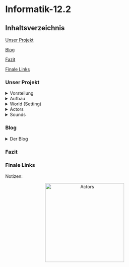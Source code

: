 # Informatik-12.2

## Inhaltsverzeichnis

[Unser Projekt](#1)

[Blog](#2)

[Fazit](#3)

[Finale Links](#4)

### <a name="1"></a>Unser Projekt

<details>
<summary>Vorstellung</summary>
<br>
Unsere Gruppe, bestehend aus Antonia, Farhat und Vanessa hat ein Spiel namens **CatchCorona** programmiert. 
Die Idee des Spiels ist es, dass der Spieler den Antikörper steuert. Dabei muss er mit Hilfe der Pfeiltasten das Coronavirus jagen. Wenn der Antikörper das Virus berührt, hat der Spieler gewonnen. Um die Schwierigkeiten zu erhöhen gibt es auch Hindernisse, denen man ausweichen muss, oder die auf einen schießen, die Aluhüte. Letztendlich hat man auch nur eine bestimmte Zeit zum einfangen, da ein Timer runterläuft.
Programmiert haben wir mit Greenfoot, eine interaktive Java-Entwicklungsumgebung. Dies war für alle in der Gruppe das erste "echte" programmieren.
</details>


<details>
<summary>Aufbau</summary>
<br>

### 1. Start Screen
Wenn man das Spiel startet, trifft man als erste auf den StartScreen. Wenn man den StartButton drückt, verschwindet er und stattdessen wird eine Spritze in die Welt gesetzt, die die Impfung darstellen soll. Zusätzlich wird der Schriftzug "Hilfe, rette mich vor Corona!" angezeigt. 
Die Spritze bewegt sich über den Bildschirm nach links und setzt auf halben Wege ein Anitkörper (das der Spiler später steuert) in die Welt. Wenn es den Rand des Screens berührt, wird der GameScreen geöffnet.
 
### 2. Game Screen
Hier beginnt das eigentliche Spiel. Das zu fangende Objekt, Corona, fängt sofort an sich zufällig über den Bildschirm zu bewegen. Der zu steuernde Antikörper fängt erst an sich zu bewegen und sich steuern zu lassen, wenn man die Eingabetaste drückt. Auch die Hindernisse spawnen direkt.
Man spielt jetzt also klassisch das Spiel und versucht dabei nicht zu sterben und im Rahmen der Zeit Corona zu fangen.
Am Ende des Spiels öffnet sich je nach Ausgang, entweder der Win-Screen oder der Loose-Screen.

### 3.1 Win-Screen
Du gewinnst, wenn Antikörper Corona berührt.

### 3.2 Loose-Screen
Du landest hier wenn:
- Antikörper Alu berührt
- Antikörper abgeschossen wird
- der Timer abgelaufen ist
 
  
</details>

<details>
<summary> World (Setting) </summary>
<br>
 
Es gibt 4 verschiedene Screens/worlds. Ein Start Screen, ein GameScreen und jeweils ein loose/win Screen. Alle spielen in einer Ader, also im menschlichen Blutkreislauf.

### 1. Start Screen
 
Inhalt
- StartButton
- Schriftzüge
- Spritze
- Nicht steuerbarer Antikörper
 
<p align="center">
<img width="600" alt="Start1" src="https://user-images.githubusercontent.com/88386173/162732710-16f9ecd8-2ec9-441d-b9e2-3fdacdb7a9f7.JPG" />
</p>
 
<p align="center">
<img width="600" alt="Start2" src="https://user-images.githubusercontent.com/88386173/162732774-652f01ce-be59-40f8-bc7e-e4e4ca494a82.JPG" />
</p>
 
<p align="center">
<img width="600" alt="StartCode" src="https://user-images.githubusercontent.com/88386173/162732566-2f1e340e-3cff-49ef-9142-7c3ed5ca5f09.JPG" />
</p>
 

### 2. Game Screen
 
Inhalt:
- Timer
- Antikörper (steuerbar)
- Corona
- Aluhüte (spawnen random)
- Shooter
- Shot
 
<p align="center">
<img width="600" alt="Game" src="https://user-images.githubusercontent.com/88386173/162733248-0f84099c-1577-4982-945e-fe17ad2e494b.JPG" />
</p>

<p align="center">
<img width="600" alt="GameCode1" src="https://user-images.githubusercontent.com/88386173/162732820-c555a8bd-6422-485e-84c5-cc7accb92781.JPG" />
</p>
 
<p align="center">
<img width="450" alt="GameCode2" src="https://user-images.githubusercontent.com/88386173/162732826-74bb813f-fe82-4aee-89f5-fb88f6a78226.JPG" />
</p>

### 3.1 Win-Screen

Inhalt:
- Play Again Button
 
<p align="center">
<img width="600" alt="WinScreen" src="https://user-images.githubusercontent.com/88386173/162733304-6e2137d5-6c3d-4857-b5af-a16113942233.JPG" />
</p>

<p align="center">
<img width="600" alt="WinCode" src="https://user-images.githubusercontent.com/88386173/162733374-dec407f3-642c-4ce3-9b10-353630161b58.JPG" />
</p>

### 3.2 Loose-Screen

Inhalt:
- Play Again Button
 
<p align="center">
<img width="600" alt="LooseScreen" src="https://user-images.githubusercontent.com/88386173/162733471-60b75e3f-29fe-4ffb-afa8-8c5e7f1c7b6e.JPG" />
</p>

<p align="center">
<img width="600" alt="LooseCode" src="https://user-images.githubusercontent.com/88386173/162733477-9566d2a9-58e8-4f43-93fb-46c7b41a2a63.JPG" />
</p>

 </details>


<details>
<summary>Actors</summary>
<br>
 
 <p align="center">
  <img width="100" alt="Actors" src="https://user-images.githubusercontent.com/88386173/162728127-cde5776b-6562-4dc9-bf71-4ea8d56dbf7f.JPG" />
</p>
 
## StartButton
 
 <p align="center">
  <img width="250" alt="StartButton" src="https://user-images.githubusercontent.com/88386173/162729189-d608f3d3-5bf5-4a63-9f88-00e8baacdbd5.png" />
</p>
 
<p align="center">
<img width="650" alt="Allgemein" src="https://user-images.githubusercontent.com/88386173/162728603-93c935e9-357f-4ac7-ae9f-8a6b1e66261c.JPG" />
</p>

 <p align="center">
<img width="650" alt="addSpritze" src="https://user-images.githubusercontent.com/88386173/162728649-34611d5d-e4c5-4d5a-98a1-9f7fe8ed0293.JPG" />
</p>
 
 
## Spritze
 
<p align="center">
<img width="100" alt="Spritze" src="https://user-images.githubusercontent.com/88386173/162729308-170eebfc-4aba-4785-bd43-c1c5957426f7.png" />
</p>

<p align="center">
<img width="650" alt="Spritzeallg" src="https://user-images.githubusercontent.com/88386173/162728781-a29b4f3b-1a1a-412e-8d49-069831d6b69e.JPG" />
</p>

<p align="center">
<img width="650" alt="moveanddropp" src="https://user-images.githubusercontent.com/88386173/162728846-f801087a-aa51-461c-adfd-c72116d75541.JPG" />
</p>

## Antikörper
  
Der Antikörper wird auf dem Start-Screen in die Welt gesetzt.

<p align="center">
  <img width="250" alt="Antikörper" src="https://user-images.githubusercontent.com/88386173/152698020-950b4e70-1960-4ee4-9d61-b14cc83ca149.PNG" />
</p>

 <p align="center">
  <img width="900" alt="Antikörperallg." src="https://user-images.githubusercontent.com/88386173/162726009-0193f275-3641-49d9-b691-40447fdd1079.JPG" />
</p>
 
 <p align="center">
  <img width="900" alt="Fortbewegung" src="https://user-images.githubusercontent.com/88386173/162726225-5b13261f-197d-45e3-b724-3164b9a2b5fb.JPG" />
</p>

 <p align="center">
  <img width="900" alt="kill" src="https://user-images.githubusercontent.com/88386173/162726318-09ad2d34-5cd4-4f6a-83b4-c67b8fb8f187.JPG" />
</p>

 <p align="center">
  <img width="900" alt="eaten" src="https://user-images.githubusercontent.com/88386173/162726410-64c3f71a-d78e-4b15-9e64-37190a50470c.JPG" />
</p>

## Corona Virus

<p align="center">
<img width="259" alt="Virus" src="https://user-images.githubusercontent.com/88386173/152698129-0ca5576c-3438-45a8-adbd-3b08ba420612.PNG" />
</p>
  
<p align="center">
<img width="259" alt="virus traurig" src="https://user-images.githubusercontent.com/88386173/152698284-aac60cfd-7d98-4179-b87f-f393aabc0e62.PNG" />
</p>
 
 <p align="center">
  <img width="650" alt="move" src="https://user-images.githubusercontent.com/88386173/162728278-a9d22436-9dda-43d9-9994-2abd151c9ef2.JPG" />
</p>
 
## Alu (Aluhut)
 
<p align="center">
<img width="100" alt="Actors" src="https://user-images.githubusercontent.com/88386173/162729778-18bc58ad-b345-45a7-9cac-de03c0118236.png" />
 </p>

<p align="center">
<img width="650" alt="Aluallg" src="https://user-images.githubusercontent.com/88386173/162729448-56552ad7-86e4-4e25-9665-689ef1c2fd3f.JPG" />
</p>

<p align="center">
<img width="650" alt="appear" src="https://user-images.githubusercontent.com/88386173/162729543-1fb8e665-f79d-409a-8996-45a87ec24484.JPG" />
</p>

<p align="center">
<img width="650" alt="kill" src="https://user-images.githubusercontent.com/88386173/162729594-82c28171-8d23-4b07-bfae-c5d9e8397417.JPG" />
</p>
 
<p align="center">
<img width="650" alt="disappear" src="https://user-images.githubusercontent.com/88386173/162729641-1f1ccb19-6420-4abe-aab6-3bbf1df96600.JPG" />
</p> 

## Shooter
 
<p align="center">
  <img width="100" alt="Shooter" src="https://user-images.githubusercontent.com/88386173/162730377-50c6d2fa-2108-4be2-b434-748d4752e4eb.png" />
</p>

<p align="center">
<img width="700" alt="Allg" src="https://user-images.githubusercontent.com/88386173/162730321-632c9d41-f98b-4c9e-ba19-a2127b3530af.JPG" />
</p>

## Shot
 
<p align="center">
<img width="50" alt="Shot" src="https://user-images.githubusercontent.com/88386173/162730430-6f50961d-f09c-4be3-8279-b43d929504e8.png" />
</p>

<p align="center">
<img width="750" alt="Allg" src="https://user-images.githubusercontent.com/88386173/162730601-2a1c4f6a-edb5-4150-8d68-1899c94d949a.JPG" />
</p>

<p align="center">
<img width="750" alt="delete" src="https://user-images.githubusercontent.com/88386173/162730641-fc378b4b-c9d7-40e4-8fd8-5ef08f9318ae.JPG" />
</p>

<p align="center">
<img width="750" alt="mover" src="https://user-images.githubusercontent.com/88386173/162730693-9272250f-c732-4c3b-b3cf-a0dc409be736.JPG" />
</p>

## NewGame
 
<p align="center">
<img width="100" alt="PlayAgain" src="https://user-images.githubusercontent.com/88386173/162730888-746e34e3-d882-4ffb-90f6-2a97e0a4296b.png" />
</p>
 
<p align="center">
<img width="750" alt="AllgPlayAgain" src="https://user-images.githubusercontent.com/88386173/162730830-23d5e9da-3bfb-4855-9cc8-1ed96677b7de.JPG" />
</p>


</details>

<details>
<summary>Sounds</summary>
<br>
Dies sind unsere Sounds...
 
</details>

### <a name="2"></a>Blog

<details>
<summary>Der Blog</summary>
<br>
  
## 21-12-2021
Unsere Gruppe hat heute angefangen, über neue Projekt Ideen nachzudenken. Anschließend haben wir recherchiert, welche Programme und Programmiersprachen für Anfänger geeignet sind. Dies war etwas schwierig, einfach wegen der Fülle an Auswahlmöglichkeiten, die online vorhandens sind. Mit Hilfe einer Beratung von Herrn Buhl haben wir uns dazu entschlossen, ein neues Coding Programm auszuprobieren und nicht mehr in Blocksprache zu coden, sondern uns an das "echte" Coden zu wagen. Schnell sind wir zu Greenfoot gelangt, ein für Ausbildungszwecke entwickeltes Programm, bei welchem man mit Java programmiert. Herr Buhl hat uns einen großen Teil der Stunde, die Basics von Greenfoot mit "Actors" und "Worlds" erklärt und wie diese miteinander interagieren und man programmiert.

## 22-12-2021
Wir haben uns erste Spiele bei Greenfoot angeschaut, wie ein Raketenspiel, um das Prinzip dahinter besser zu verstehen.

## 11-01-2022

Heute hat sich Vanessa weiter mit Greenfoot beschäftigt. Nun wissen wir etwas mehr über Greenfoot und was / wieviel wir damit programmieren können. Wir überlegen weiterhin, was wir konkret mit Greenfoot machen wollen, weswegen wir uns weiterhin über dieses Programmier-Portal informiert haben und verschiedene Dinge damit ausprobiert haben. Nun wissen wir, wie wir die Actors zum Bewegen bekommen. Das Kommando move(50) lässt den Actor automatisch nach rechts bewegen, wenn der "Run" Button berührt wird, genau so wie TurnTowards(), wodurch er sich eine eine andere Richtung (hin zu etwas) bewegt. Auch wenn das schon eine erste Erkenntnis ist, müssen wir natürlich noch daran arbeit. Am Ende soll es nämlich ein Spiel werden, was mit den Tasten der Tastatur spielen kann und nicht eine Simulation. Dafür hat uns Herr Buhl auch ein Buch gegeben, mit einer Einführung zu Greenfoot. Dieses hat Vanessa dann mit nach Hause genommen.

Erster Fortschritt:

![cakecode](https://user-images.githubusercontent.com/88386321/149143439-dc78d9d9-21ff-4080-a3c1-d8c94151a41a.PNG)
![mousecode](https://user-images.githubusercontent.com/88386321/149143135-7704f5c2-0cdf-4ff8-878f-937b58a161c5.PNG)
  
Erster Codes für zwei sich bewegende Objekte (Actors).

![restingactors](https://user-images.githubusercontent.com/88386321/149143188-e60a1076-9b70-44f7-af10-342fa5b1708d.PNG)
  
Objekte (Actors) in der Welt.

![runningactors](https://user-images.githubusercontent.com/88386321/149143281-abfe9a30-c43e-4e4d-95e9-94397fa81a41.PNG)
  
Die Objekte nachdem "Run" gedrückt wird. 

## 12-01-2022

Heute hat die Stunde etwas später begonnen (ca. 13:20). Da wir nicht so viel Zeit hatten, haben wir uns mit dem Buch beschäftigt, was uns Herrn Buhl am Tag zuvor gegeben hat, um Java und Greenfoot nach wie vor besser nachzuvollziehen. Schliesslich hat Vanessa angefangen, den vorgegebenen Tutorials folgend etwas neues auf Greenfoot zu programmieren. 
 
## 18-01-2022
Was haben wir gemacht?
  
## 19-01-2022
Wir haben eine Mindmap mit unseren Finalen Ideen für unser neues Projekt erstellt:

<p align="center">  
<img width="1010" alt="Informatik12 2" src="https://user-images.githubusercontent.com/88386173/152692115-733754d4-b3d2-42aa-a9e8-5ea66cd2479d.PNG" />
</p>
  
1. Idee: Ein Klavier programmieren, bei dem Töne erscheinen, wenn man verschiedene Tasten drückt. Zusätzlich kann man seine Werke aufnehmen und immer wieder abspielen, oder sogar die Art von Tönen verändern, wie in eine Orgel. 
2. Idee: Ein Spiel, in welchem man ein Antikörper ist, der einen Coronavirus jagt. Es spielt sich in einer Ader ab und das Ziel ist es, den Virus zu fangen. Dabei treten Hindernisse auf, wie statische Aluhüte, denen man ausweichen muss, oder Globulis, die auf einen geschossen werden. Wenn man eines von beiden berührt ist das Spiel vorbei.
  
Wir haben uns darauf geeinigt, die 2. Spielidee zu verwirklichen und sammeln nun Codes, die wir benötigen.
  
## 25-01-2022
Ausgefallen  

## 26-01-2022
Ausgefallen

## 01-02-2022
Vanessa hat angefangen das Spiel zu programmieren. Nachdem sie das Greenfoot Buch zum grössten Teil durchgelesen hat und Zuhause Videos zum Programm geschaut hat, hat sie probiert, ein "Test-Spiel" mit ähnlichen Funktionen zum geplanten Endspiel zu erstellen. Zunächst hat sie die drei Actors "pizza", "leaf" und "shots" in die Welt gesetzt. Dabei soll "pizza" das "Antikörper" darstellen und "leaf" das "Coronavirus". Das Spiel sollte demnach daraus bestehen, dass das Antikörper probiert, den sich durchgehend bewegenden "Virus" abzuschießen. Der erste Schritt war also, dass "pizza" den Actor "shots" beim drücken der Leertaste auf "leaf" schiesst. Dabei soll sich Pizza später auch noch nach oben und nach unten bewegen können. Die Funktion des Abschießens wurde diese Stunde programmiert:
  
![game(1)](https://user-images.githubusercontent.com/88386321/154082477-b08c25bf-9796-41f2-98ac-1d65115aed51.PNG)
  
Screen mit den Actors "pizza" und "leaf"
  
![game(2)](https://user-images.githubusercontent.com/88386321/154082674-6b0cf9e6-8f13-4abf-8ee1-a685c39c30a3.PNG)
  
Screen, nachdem "shots" durch drücken der Leertaste geschossen wurde

Codes zum abschiessen von "shots":

![pizzacodes](https://user-images.githubusercontent.com/88386321/154083433-de33620e-d32b-4065-b185-f1709b1e6196.PNG)


## 02-02-2022
  
## 08-02-2022
Antonia hat zuhause, da sie krank war und in ein paar Stunden gefehlt hat, weiter gearbeitet. Zum einen hat sie Github aktualisiert und den Aufbau der Seite weiter ausgearbeitet. Dann hat sie im Greenfoot Buch erste Codes herausgesucht, die für unser Spiel nützlich sein könnten. Zuletzt hat sie unseren Spiel Hintergrund und die Charaktere gezeichnet, sodass wir diese ins Spiel einarbeiten können.
Farhat hat zuhause, da sie krank war, für Antonia und Vanessa mögliche Codes recherchiert für die Art von Spiel, die wir umsetzen wollen.
In der Stunde haben wir angefangen eine zweite Version von unserem Spiel zu programmieren. Der Unterschied zur anderen Version liegt dabei, dass sich der Protagonist nicht vor und zurückbewegt, sondern er sich ständig fortbewegt und man mit den links und rechts Tasten  nur der Winkel ändern kann. Zusätzlich zu der Steuerung haben wir auch schon den Antagonisten erstellt, welcher, wenn der Protagonist ihn berührt, verschwindet. Der Antagonist bewegt sich von alleine und völlig zufällig fortwärts und dreht um, wenn er den Bildschirmrand berührt. 
Bisher sind unsere actors nur durch "Platzsteller" besetzt, da die Bilder, die Antonia zuhause erstellt hat momentan noch nicht funktionieren. Sie haben, obwohl sie freigestellt sind, immer noch einen weißen Rand und erscheinend viel zu groß. Dieses Problem wollen wir noch lösen. 
  
<p align="center">
<img width="900" alt="code world" src="https://user-images.githubusercontent.com/88386173/153778984-662cd5d7-3dc2-49ce-9715-49a6f12ccd18.png" />
</p>
  
Das hier ist die Code Übersicht unserer World, in der das eigentliche Spiel stattfindet. Hier werden die beiden Charaktere Corona und Antikörper zu Anfang des Spiels hinzugefügt. 
  
<p align="center">
<img width="900" alt="code antigen" src="https://user-images.githubusercontent.com/88386173/153778772-71122d78-4177-434e-9893-a7079ab405be.png" />
</p>
  
 Der obere Code bewirkt, dass sich der Protagonist bei rechter/linker Pfeiltaste jeweils um 3 Grad dreht. 
 Der untere Code bewirkt, dass  der Protagonist bei Berührung den Antagonist ("Corona") "isst", dieser also verschwindet.
 
 <p align="center">
<img width="900" alt="code corona" src="https://user-images.githubusercontent.com/88386173/153778885-a0d5b124-b583-4562-89bb-ec2eebcdf022.png" />
</p>

Dies sind die ersten Codes des Antagonisten "Corona". Der obere code ist dafür da, dass sich Corona fortbewegt und dabei sich in zufällig erstellten Winkeln dreht um die Richtung zu wechseln.
Die beiden unteren Codes beschreiben, wie zuvor erwähnt, dass  Corona, falls es den Rand berührt, abprallt und in die genau andere Richtung (180 Grad) weiter bewegt.
  
<p align="center">
<img width="400" alt="world 1" src="https://user-images.githubusercontent.com/88386173/153779031-397eeaa0-ba1c-4ec3-8e6c-d07114397cb1.png" />
</p>
  
Und hier sieht man nun final unseren ersten Entwurf des Spieles. Das Mader-ähnliche Tier stellt den Gegner da, das K steuert der Spieler. Wichtig zu erwähnen ist hier, das alles, sowohl die Kostüme der actors als auch der Hintergrund bisher nur Platzhalter sind und sich noch ändern sollen.
  
Zusatz: Da Vanessa und Antonia  sich falsch verstanden haben und an zwei verschiedenen "Arten" des Spiels gearbeitet haben (vgl 08.02.2022), mussten wir sämtliche Codes, die Vanessa eigentlich programmiert hatte, verwerfen.
  
Vanessa hat also Plan geändert und die Rollen von "pizza" und "leaf" umgedreht. "Pizza" soll nun das Antikörper sein, welches vom Actor "leaf", unserem Aluhüttchen, abgeschossen werden soll. Die Funktionen, des sich Hoch- und Runterbewegens waren also nicht mehr nötig, genauso wie das weitere Programmieren des sich automatisch Hoch- und Runterbewegenden "leaf"-Actor. Nachdem Antonia und Vanessa das Missverständnis geklärt haben und sich dazu entschieden haben, an Antonias "Jagd"-Version weiter zu codieren, hat sich Vanessa mit unterschiedlichen Codes auseinander gesetzt, die man in die richtige Version einsetzen könnte. Der nächste Schritt war für sie, ein Code zu finden, durch welchen der Actor "pizza" verschwindet, sobald er vom abgeschossenen Actor "Shots" berührt wird. 
  
Code für das Verschwinden von "pizza" nach dem Abschießen von "Shots":
  
![shotnewcode](https://user-images.githubusercontent.com/88386321/157477273-3c111640-72f4-4b73-8a77-35ed253a602f.jpeg)


## 09-02-2022
Vanessa und Antonia haben sich aufgeteilt und coden jeweils beide an einer der beiden App-Versionen weiter. Am Ende wollen wir dann die Funktionen, die uns am besten gefallen, zu einem Spiel zusammensetzen. 
So hat Vanessa weiter an einer "Schieß-Funktion" gecodet, die wir später für Hindernisse nutzen wollen, die auf unseren Protagonisten schießen, oder er kann auf diese schießen.
Antonia hat währenddessen eine zweite subworld erstellt und auf dieser einen Startbutton-actor eingeführt, bei welchem auf Knopfdruck das Spiel startet. Da Greenfoot andauernd abgestürzt ist, konnte sie ihn bisher nicht testen und muss dies nächste Stunde tun. Zuhause hat Antonia den GitHub für die letzten Tage geupdatet.

## 15-02-2022
Antonia hat einen Start Screen als neue World eingefügt, die als erstes erscheint, wenn man das Spiel startet. Darauf ist ein Actor mittig platziert, welcher wie ein Startknopf aussieht. Wenn man auf "Button" drückt, erscheint der Gaming Screen und der Coronavirus fängt schon an sich zu bewegen. 
Den Actor, den der Spieler selbst steuert, das Antikörper, fängt erst an sich zu bewegen, wenn man die Eingabetaste klickt. Dies haben wir mit einer Boolean Funktion codiert, die immer false ist, außer wenn die Eingabetaste gedrückt wird. Und die Aktionen des Antikörper arbeiten nur, wenn Boolean true ist. 
Nachdem dies eingestellt war, hat sich Antonia an die Einführung eines Hindernis promiert. Wir wollten Querdenker, sogenannte "Alu"s (wegen Aluhüte), die immer wieder random auftauchen und nach ein paar Sekunden wieder verschwinden. Wenn das Antikörper gegen einen Alu stößt, ist das Spiel verloren.
Der Code sieht vor, dass  der Computer eine Zahl zwischen 0 und x random generieren soll. Ist diese Zahl 15, wird ein Alu an eine beliebige Stelle im Spiel platziert. Allerdings hat sie dazu noch nicht die Funktion erstellt, dass Alu nach ein paar Sekunden wieder verschwindet, weshalb sie in der Test- und Suchphase nach einer passenden Zahl, von Alus überschwemmt wurde. Doch nach ein paar Versuchen, hat sie eine gute Zahl gefunden, wo Alus in einem angemessenen Abstand spawnen.
  
<p align="center">
<img width="700" alt="startbutton" src="https://user-images.githubusercontent.com/88386173/156214139-04980902-3b87-42fd-bec8-1a2497f6e4b9.PNG" />
</p>
Dies ist der StartButton, der das Spiel startet.
  
  <p align="center">
<img width="700" alt="gegner" src="https://user-images.githubusercontent.com/88386173/156213672-2d6295b6-b3cb-4e48-82a2-829dd9057b8e.PNG" />
</p>
  
Dies ist der Code, damit Gegner nach einer zufälligen Zeit auftauchen und das Spiel verloren ist, wenn das Antikörper Alu berührt.

Vanessa hat sich mit der Frage beschäftigt, wie die Shots, nachdem sie geschossen wurden, verschwinden können. Nach dem Abschießen bliben diese natürlich am Rand des Spiels hängen, was ja im wahren Spielen vermieden werden sollte. Sie hat sich also im Forum und in der Greenfoot-Bibliothek über mögliche Codes informiert und auch verschiedene ausprobiert. Jedoch hat keiner von diesen funktioniert. Ihre Aufgabe war es also, nach einem passenden Code zu suchen. Weiter beschäftigt sich Vanessa auch mit der Frage, wie "Shots" automatisch geschossen werden kann, da diese Funktion zu einem Actor gehört, den wir nicht kontrollieren sollen, sondern der den Spieler in verschiedenen Zeitabständen abschießen soll.
  
## 16-02-2022
Antonia hat heute den Start-Button auf dem Startscreen resized, da dieser viel zu groß war. Dazu hat sie die beiden End-Screens loose and win provisorisch erstellt und ins Spiel eingebettet. Bis zur nächsten Stunde will sie die endgültigen Screens für das Ende designen.   
Farhat war heute auch wieder da und schaut uns über die Schulter. Zusätzlich probiert sie sich selbst im programmieren und recherchiert im Internet nach nützlichen Codes.
  
<p align="center">
<img width="500" alt="startbuttonsize" src="https://user-images.githubusercontent.com/88386173/156215523-88df1fe1-7f48-4fac-b59a-f9c46c3ac9d1.PNG" />
</p> 
Dieser Code passt die Größe des Buttons an.
  
Vanessa hat zusammen mit Herrn Buhl den richtigen Code zum Verschwinden von "Shots" am Rand gefunden und diesem im Spiel eingebaut (einen Code, den sie unter anderem schon probiert hatte, jedoch falsch programmiert hatte). Außerdem hat sie eine Lösung gefunden, wodurch "Shots" in bestimmten Zeitabständen vom Actor "leaf" geschossen werden kann. Diesen Code plant sie nächste Stunde zu programmieren.
  
![shotnewcode](https://user-images.githubusercontent.com/88386321/157490166-a99244e7-9ea2-4947-a0ad-9d43e904a691.jpeg)

Code der "Shots"-Klasse zum Verschwinden 
  
## 22-02-2022
Antonia hat bei den Alus (die Hindernisse) nun versucht einen Timer einzuführen. Wenn dieser abgelaufen ist, soll das spezifische Alu wieder verschwinden. Allerdings scheint irgendwo im Code ein Fehler zu liegen, den sie partout nicht finden kann. Denn anstatt nach einigen Sekunden zu veschwinden, verschwindet Alu sofort und taucht auch nie wieder auf. Da sie den Fehler im Code vorerst nicht finden kann, macht sie erstmal was anderes. Sie führt die endgültigen Loose- and Win-Screens ein. Dazu ändert sie vom Antikörper das provisorische Kostüm (ein roter Kreis mit "K" drin) zu dem endgültigen Kostüm, dass sie extra zuhause gezeichnet hat.

Vanessa hat hingegen die Funktion zum automatischen Schießen von "Shots" codiert. Dafür hat sie in der Bowser-Klasse von "leaf" die Maximale und Minimale Verzögerung zwischen den Schüssen angegeben, wobei sie die Parameter 40 und 160 gewählt hat. Der Timer, welche die Funktion "shoot()" der "leaf" Klasse aufruft, besteht aus der Summe von dem Minimalwert (40) und eine willkürliche Zahl zwischen den Parametern, wobei diese Funktion wiederholt läuft.
  
![leafcodenew](https://user-images.githubusercontent.com/88386321/157482899-57747368-0619-40a3-b1b0-5dbda127a2e0.PNG)

Erste Code: Timer der "Shots"
  
## 23-02-2022
Herr Buhl hat Vanessa und Antonia eine weitere, ausführlichere Ausführung in Greenfoot gegeben und ihnen weitere Codes und Möglichkeiten präsentiert. Auch hat er den Fehler in Antonias Alu-Timer gefunden (ein ";", wo es nicht hingehörte). Der Code funktioniert nun also.
  
<p align="center">
<img width="700" alt="timer" src="https://user-images.githubusercontent.com/88386173/156214506-92c66ef4-94ee-4874-b7e4-75f6f6990f08.PNG" />
</p>
  
Das fehlerhafte Simokolon kann man in der if Funktion sehen. Ohne dieses funktioniert der Code.
  
Herrn Buhl konnte Vanessa mit dem Problem der willkürlichen Schüsse helfen. Da "Shots" nicht nur horizontal und in eine Richtung geschossen werden sollte, sondern in mehreren Richtungen, bedarft es auch einen entsprechenden Code. Vanessa hatte zunächt mit der Funktion Greenfoot.getRandomNumber einen Code zu erstellen, durch welchen eine willkürliche Nummer ausgesucht werden solle, die durch andere Codes eine Schussrichtung angeben sollte. Dies hatte leider nicht funktioniert. Dennoch konnte Herrn Buhl uns dabei helfen, einen anderen Code zu finden.
  
![shotnewcode](https://user-images.githubusercontent.com/88386321/157486181-e1497787-44db-4ec1-b6de-a205c3cb10f4.PNG)

Der Code gehört zur "Shots"-Klasse. Der obere Teil in der Bowser-Klasse gehört zur Ausführung der Funktion. Der Code der "leaf"-Klasse ruft die Funktion für den Actor "Shots" auf.
  
![leafcodenew](https://user-images.githubusercontent.com/88386321/157486779-1d5f9549-15e1-44bd-8907-e5eade30cbbb.PNG)

Der zweite Code gehört zu "leaf" und basiert auf dem schon erahnten Prinzip von "Greenfoot.getRandomNumber". Er dient zur willkürlichen Schieß-Funktion von "leaf"

  
## 01-03-2022
Antonia hat zuhause den GitHub aktualisiert und die Sachen eingetragen, die sie in den letzten 2 Wochen programmiert hat. Sie hat auch einen neuen Start-Screen designt. Im Unterricht hat sie dann direkt den neuen Start-Screen eingeführt. Dann hat sie eine kleine Animation programmiert, die abläuft, nachdem man den StartButton gedrückt hat (dieser verschwindet dann). Eine Spritze erscheint im Bild und bewegt sich nach links. An einer bestimmten Koordinate (X/Y), setzt sie ein Antikörper in die Welt (der Körper ist nun geimpft). Die Spritze bewegt sich weiter, bis sie den linken Rand berührt, dann öffnet sich das eigentliche Spiel. Nachdem dies funktioniert hat, hat sie das provisorische Corona Kostüm gegen das Echte ausgetauscht. Danach wurden alle Actors so unbenannt, dass sie am Anfang großgeschrieben werden und dementsprechend die Codes noch überarbeitet.
Farhat hat als erstes nach einem Bild für unseren Alu-Actor gesucht. Danach hat sie auch gecodet. Sie hat ausprobiert, wie man Soundeffekte bei bestimmten Interaktionen und allgemein eine Melodie im Hintergrund einrichten kann. Dies wollen wir, wenn die Zeit es zulässt, noch auf unser Spiel übertragen.
Zum Schluss der Stunde hat Vanessa das Erste Mal probiert, die seperat programmierten Codes zusammenzufügen. Dies heißt konkret, dass wir Alu nun auch schießen lassen wollen. Die Codes an sich haben keine Fehler, aber sie funktionieren zusammen nicht so gut, wie einzeln. Wir werden nun versuchen den Fehler zu finden. Sonst haben wir die Idee, das wir 1 statischen Alu zusätzlich einführen, der immer da ist, und als einziger schießt. An diese Funktion soll nun Vanessa arbeiten.

<p align="center">
<img width="500" alt="neuerbutton" src="https://user-images.githubusercontent.com/88386173/156214849-93ae399c-836e-4dd4-a684-2fcf001d4ec2.PNG" />
</p> 
  
Der StartButton wurde für die Animation am Anfang umfunktioniert. Wenn dieser geklickt wird erscheint nun nicht direkt die Game-World, sondern der Knopf verschwindet und eine Spritze erscheint. 
 
<p align="center">
<img width="700" alt="Spritzecode" src="https://user-images.githubusercontent.com/88386173/156215546-19f20811-6cd7-43c5-9f5f-dd658dcce9c3.PNG" />
</p> 
  
Dies ist der Code für den neuen Actor "Spritze". Die Spritze bewegt sich nach links (also auf der X-Achse immer minus 1) und auf dem Weg setzt sie bei 200/200 ein Antikörper ab, der Körper ist nun also "geimpft". Wenn sie den Rand berührt (ifAtEdge), wird das eigentliche Spiel gestartet.

## 02-03-2022
Da wir mit der Entwicklung des Spiels schon ziemlich weit sind und planen, in der nächsten Doppelstunde den Fehler der Alus zu beheben, haben sich Antonia und Vanessa zusammengesetzt um weitere Ideen für das Spiel zu konzipieren. Sie sind zu dem Entschluss gekommen, dass sie den von Farhat gesuchten Code für Soundeffekte einbauen wollen und auch an eine Funktion arbeiten wollen, die Schriftzüge (z.B. Hilfe, rette mich vor Corona!) einblenden lässt. Letztere Fuktion wird sich Antonia widmen während Vanessa probiert den Fehler zu beheben. Außerdem hat Vanessa diese Stunde sämtliche Screenshots von Codes gemacht und einige alte Codes nachgestellt, die sie vergessen hatte, zu screenshoten.
 
## 08-03-2022
Heute ist der Unterricht wegen eines Ausfluges ausgefallen.
  
## 09-03-2022
Heute hat sich Vanessa weiterhin mit dem Problem der Aluhütte beschäftigt. Die verschiedenen Codes hat sie alle abgeglichen und verschiedene Fehler (Falsche Benennung der Actors) korrigiert. Es scheint jedoch, dass es immmer noch zu Fehler kommt, weswegen wir nun beschlossen haben, zwei verschiedene (Alu-)Actors zu erstellen, von denen einer die programmierte Schießfunktion besitzt und der andere willkürlich, als Hinderniss, spawnt. Außerdem hat Vanessa Zuhause ihre fehlende Einträge nachgetragen und den Github vervollständigt.   
Antonia hat versucht, einen Code zu programmieren, um einen bestimmten Text am Anfang des Spieles erscheinen zu lassen. Nebenbei hat sie Farhat dabei unterstützt, Codes auszuprobieren, die Soundeffekte oder Hintergrundmelodien erscheinen lassen.

## 15.03.2022
Antonia hat zu Anfang der Stunde die Lösung für den Text gefunden und ihn auch in das Spiel eingebaut.
Vanessa hat währendessen dass Zusammenführen beider Versionen des Spiels, die wir programmiert haben, wiederholt, da beim ersten Mal irgendwo ein Fehler geschehen ist. Am Ende haben wir alle am Spiel gearbeitet und die Funktionen aller Actors geprüft. Dass Zusammenführen der Codes hat geklappt und die Roh-Version unseres Spieles funktioniert.
 
## 16.03.2022

 
## 22.03.2022
Wir wollen einen Text als Anleitung (Zum Beispiel "Steuer mit den Pfeiltasten" am Anfang des GameScreens erscheinen lassen. Dieser soll aber auch wieder verschwinden (zum Beispiel wenn man enter drückt, oder nach einer bestimmten Zeit). Wir haben sowohl eine if (-else) Funktion, als auch mit Boolean ausprobiert, doch dies führte beides nicht zu dem gewünschten Ergebnis. Unser Fehler war, dass wir dachten, dass wenn bei Boolean/if das andere erfüllt wird, dass Erste dann verschwindet. Doch so ist es nicht. Wir hätten zwar auch mit einem Image arbeiten können, haben uns aber dagegen entschieden und stattdessen den Text auf den StartScreen gepackt. Dort verschwindet er automatisch, sobald ein neuer Screen (Game Screen) geöffnet wird.
 
<p align="center">
<img width="600" alt="text" src="https://user-images.githubusercontent.com/88386173/162736254-b51afb5b-9ebd-4776-b821-97e41edf1f39.JPG" />
</p>

## 23.03.2022
Frei wegen der mündlichen Englisch Prüfungen
 
## 29.03.2022
Letzte Informatikstunde. Vanessa und Antonia haben beide Corona. Farhat ist krank.
 
## 06.04.2022
Herr Buhl ist netterweise in die Schule gekommen. Somit konnten Vanessa und ich das Spiel einmal so abspeichern, so dass wir auch von zuhause weiterarbeiten können. Außerdem hat auch er nochmal über unsere Codes geschaut und uns geholfen. So hat er uns in der Annahme bestätigt, dass wir das vorherige Textproblem wahrscheinlich nur mit einem Image lösen hätten können. 

## Osterferien
Wir haben die Sounds in das Spiel integriert. So gibt es jetzt ab dem Game Screen eine durchgehende Melodie im Hintergrund. Zusätzlich gibt es Klick-Geräusche, wenn man einen Knopf drückt und einen Applaus oder eine traurige Melodie, je nachdem ob man verliert oder gewinnt.
Auch haben wir einen PlayAgainButton etabliert. Dieser erscheint auf dem Win- oder LooseScreen und ermöglicht ein schnelles Neustarten des Spieles. Da sich dabei aber die Hintergrundmusik selbst übereinandergelegt hat, mussten wir diese statisch codieren (Siehe Bild unten). Nun bleibt die Musik ab Spielbeginn durchgehend erhalten und startet nicht jedes mal neu und überlagert sich dadurch selbst.
 
<p align="center">
<img width="600" alt="Static" src="https://user-images.githubusercontent.com/88386173/162736069-67aeada5-9358-43c8-be22-8be42da43765.JPG" />
</p>
 
Weiterhin haben wir, nachdem das Spiel fertig gestellt war, Screenshots von allen Codes erstellt und in Github eingearbeitet. Danach haben wir die Codes erklärt und das Fazit geschrieben.

</details>
  

### <a name="3"></a>Fazit

### <a name="4"></a>Finale Links

Notizen:
<p align="center">
<img width="250" alt="Actors" src="" />
</p>



